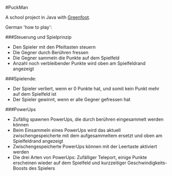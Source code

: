 #PuckMan

A school project in Java with [Greenfoot](https://www.greenfoot.org).

German 'how to play':

###Steuerung und Spielprinzip
- Den Spieler mit den Pfeiltasten steuern
- Die Gegner durch Berühren fressen
- Die Gegner sammeln die Punkte auf dem Spielfeld
- Anzahl noch verbleibender Punkte wird oben am Spielfeldrand angezeigt

###Spielende:
- Der Spieler verliert, wenn er 0 Punkte hat, und somit kein Punkt mehr auf dem Spielfeld ist
- Der Spieler gewinnt, wenn er alle Gegner gefressen hat

###PowerUps
- Zufällig spawnen PowerUps, die durch berühren eingesammelt werden können
- Beim Einsammeln eines PowerUps wird das aktuell zwischengespeicherte mit dem aufgesammeltem ersetzt und oben am Spielfeldrand angezeigt
- Zwischengespeicherte PowerUps können mit der Leertaste aktiviert werden
- Die drei Arten von PowerUps: Zufälliger Teleport, einige Punkte erscheinen wieder auf dem Spielfeld und kurzzeitiger Geschwindigkeits-Boosts des Spielers
